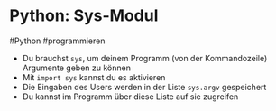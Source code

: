 # Python: Sys-Modul

#Python #programmieren

- Du brauchst `sys`, um deinem Programm (von der Kommandozeile) Argumente geben zu können
- Mit `import sys` kannst du es aktivieren
- Die Eingaben des Users werden in der Liste `sys.argv` gespeichert
- Du kannst im Programm über diese Liste auf sie zugreifen
